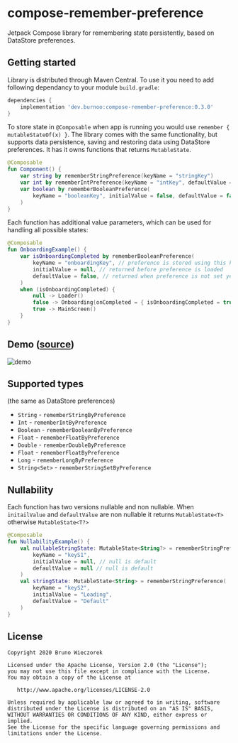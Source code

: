 # compose-remember-preference
Jetpack Compose library for remembering state persistently, based on DataStore preferences.

## Getting started
Library is distributed through Maven Central. To use it you need to add following dependancy to your module `build.gradle`:
```groovy
dependencies {
    implementation 'dev.burnoo:compose-remember-preference:0.3.0'
}
```
To store state in `@Composable` when app is running you would use `remember { mutableStateOf(x) }`. The library comes with the same functionality, but supports data persistence, saving and restoring data using DataStore preferences. It has it owns functions that returns `MutableState`.
```kotlin
@Composable
fun Component() {
    var string by rememberStringPreference(keyName = "stringKey")
    var int by rememberIntPreference(keyName = "intKey", defaultValue = 0)
    var boolean by rememberBooleanPreference(
        keyName = "booleanKey", initialValue = false, defaultValue = false
    )
}
```
Each function has additional value parameters, which can be used for handling all possible states:
```kotlin
@Composable
fun OnboardingExample() {
    var isOnboardingCompleted by rememberBooleanPreference(
        keyName = "onboardingKey", // preference is stored using this key
        initialValue = null, // returned before preference is loaded
        defaultValue = false, // returned when preference is not set yet
    )
    when (isOnboardingCompleted) {
        null -> Loader()
        false -> Onboarding(onCompleted = { isOnboardingCompleted = true })
        true -> MainScreen()
    }
}
```

## Demo ([source](https://github.com/burnoo/compose-remember-preference/blob/master/sample/src/main/java/dev/burnoo/compose/rememberpreference/sample/MainActivity.kt))
![demo](https://user-images.githubusercontent.com/17478192/110863632-430a9c80-82c1-11eb-9381-cc415f3fa505.gif)

## Supported types
(the same as DataStore preferences)
- `String` - `rememberStringByPreference`
- `Int` - `rememberIntByPreference`
- `Boolean` - `rememberBooleanByPreference`
- `Float` - `rememberFloatByPreference`
- `Double` - `rememberDoubleByPreference`
- `Float` - `rememberFloatByPreference`
- `Long` - `rememberLongByPreference`
- `String<Set>` - `rememberStringSetByPreference`

## Nullability
Each function has two versions nullable and non nullable. When `initailValue` and `defaultValue` are non nullable it returns `MutableState<T>` otherwise `MutableState<T?>`
```kotlin
@Composable
fun NullabilityExample() {
    val nullableStringState: MutableState<String?> = rememberStringPreference(
        keyName = "keyS1",
        initialValue = null, // null is default
        defaultValue = null // null is default
    )
    val stringState: MutableState<String> = rememberStringPreference(
        keyName = "keyS2",
        initialValue = "Loading",
        defaultValue = "Default"
    )
}
```

## License
```
Copyright 2020 Bruno Wieczorek

Licensed under the Apache License, Version 2.0 (the "License");
you may not use this file except in compliance with the License.
You may obtain a copy of the License at

   http://www.apache.org/licenses/LICENSE-2.0

Unless required by applicable law or agreed to in writing, software
distributed under the License is distributed on an "AS IS" BASIS,
WITHOUT WARRANTIES OR CONDITIONS OF ANY KIND, either express or implied.
See the License for the specific language governing permissions and
limitations under the License.
```
